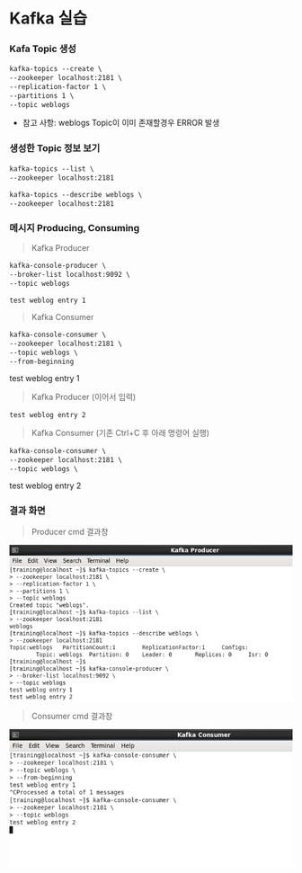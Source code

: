 # Kafka 실습

### Kafa Topic 생성
```
kafka-topics --create \
--zookeeper localhost:2181 \
--replication-factor 1 \
--partitions 1 \
--topic weblogs
```
- 참고 사항: weblogs Topic이 이미 존재할경우 ERROR 발생

### 생성한 Topic 정보 보기
```
kafka-topics --list \
--zookeeper localhost:2181
```

```
kafka-topics --describe weblogs \
--zookeeper localhost:2181
```

### 메시지 Producing, Consuming 
> Kafka Producer
```
kafka-console-producer \
--broker-list localhost:9092 \
--topic weblogs
```
```
test weblog entry 1
```

> Kafka Consumer 
```
kafka-console-consumer \
--zookeeper localhost:2181 \
--topic weblogs \
--from-beginning
```
test weblog entry 1

> Kafka Producer (이어서 입력)
```
test weblog entry 2
```

> Kafka Consumer (기존 Ctrl+C 후 아래 명령어 실행)
```
kafka-console-consumer \
--zookeeper localhost:2181 \
--topic weblogs \
```
test weblog entry 2


### 결과 화면
> Producer cmd 결과창

![screenshot_producer](./screenshot_p.PNG)

> Consumer cmd 결과창

![screenshot_consumer](./screenshot_c.PNG)